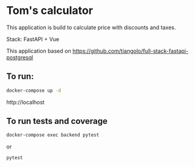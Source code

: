 # Tom's calculator
This application is build to calculate price with discounts and taxes.

Stack: FastAPI + Vue

This application based on https://github.com/tiangolo/full-stack-fastapi-postgresql

## To run:
```bash
docker-compose up -d
```
http://localhost

## To run tests and coverage
```bash
docker-compose exec backend pytest
```
or 
```
pytest
```

